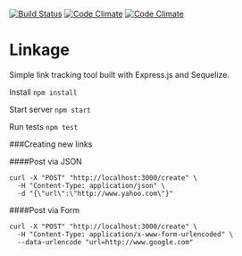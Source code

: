 [![Build Status](https://travis-ci.org/andruu/linkage.svg?branch=master)](https://travis-ci.org/andruu/linkage) [![Code Climate](https://codeclimate.com/github/andruu/linkage/badges/gpa.svg)](https://codeclimate.com/github/andruu/linkage) [![Code Climate](https://codeclimate.com/github/andruu/linkage/badges/gpa.svg)](https://codeclimate.com/github/andruu/linkage)

# Linkage

Simple link tracking tool built with Express.js and Sequelize.


Install `npm install`

Start server `npm start`

Run tests `npm test`

###Creating new links

####Post via JSON

	curl -X "POST" "http://localhost:3000/create" \
	  -H "Content-Type: application/json" \
	  -d "{\"url\":\"http://www.yahoo.com\"}"

####Post via Form

	curl -X "POST" "http://localhost:3000/create" \
	  -H "Content-Type: application/x-www-form-urlencoded" \
	  --data-urlencode "url=http://www.google.com"
